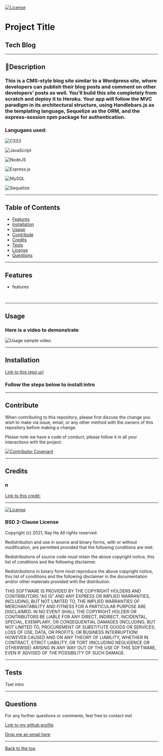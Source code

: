 [![License](https://img.shields.io/badge/License-BSD_2--Clause-orange.svg)](https://opensource.org/licenses/BSD-2-Clause) 
# Project Title

## Tech Blog

 --- 

## 📖Description

### This is a CMS-style blog site similar to a Wordpress site, where developers can publish their blog posts and comment on other developers’ posts as well. You’ll build this site completely from scratch and deploy it to Heroku. Your app will follow the MVC paradigm in its architectural structure, using Handlebars.js as the templating language, Sequelize as the ORM, and the express-session npm package for authentication.

### Langugaes used: 
![CSS3](https://img.shields.io/badge/css3-%231572B6.svg?style=for-the-badge&logo=css3&logoColor=white)

![JavaScript](https://img.shields.io/badge/javascript-%23323330.svg?style=for-the-badge&logo=javascript&logoColor=%23F7DF1E)

![NodeJS](https://img.shields.io/badge/node.js-6DA55F?style=for-the-badge&logo=node.js&logoColor=white)

![Express.js](https://img.shields.io/badge/express.js-%23404d59.svg?style=for-the-badge&logo=express&logoColor=%2361DAFB)

![MySQL](https://img.shields.io/badge/mysql-%2300f.svg?style=for-the-badge&logo=mysql&logoColor=white)

![Sequelize](https://img.shields.io/badge/Sequelize-52B0E7?style=for-the-badge&logo=Sequelize&logoColor=white)

 --- 

## Table of Contents

- [Features](#features)
- [Installation](#installation)
- [Usage](#usage)
- [Contribute](#contribute)
- [Credits](#credits)
- [Tests](#tests)
- [License](#license)
- [Questions](#questions)

 --- 

## Features 
* features
<br/>

 --- 

## Usage

### Here is a video to demonstrate 

![Usage sample video.](NA)

 --- 

## Installation

[Link to this repo url](https://github.com/DevRayHE/tech-blog)

### Follow the steps below to install:intro

 --- 

## Contribute

When contributing to this repository, please first discuss the change you wish to make via issue, email, or any other method with the owners of this repository before making a change.

Please note we have a code of conduct, please follow it in all your interactions with the project.

[![Contributor Covenant](https://img.shields.io/badge/Contributor%20Covenant-2.1-4baaaa.svg)](https://www.contributor-covenant.org/version/2/1/code_of_conduct/code_of_conduct.md)

 --- 

## Credits 
### n
[Link to this credit: ](na)

 --- 

[![License](https://img.shields.io/badge/License-BSD_2--Clause-orange.svg)](https://opensource.org/licenses/BSD-2-Clause) 
### BSD 2-Clause License

Copyright (c) 2021, Ray He All rights reserved.

Redistribution and use in source and binary forms, with or without modification, are permitted provided that the following conditions are met:

Redistributions of source code must retain the above copyright notice, this list of conditions and the following disclaimer.

Redistributions in binary form must reproduce the above copyright notice, this list of conditions and the following disclaimer in the documentation and/or other materials provided with the distribution.

THIS SOFTWARE IS PROVIDED BY THE COPYRIGHT HOLDERS AND CONTRIBUTORS "AS IS" AND ANY EXPRESS OR IMPLIED WARRANTIES, INCLUDING, BUT NOT LIMITED TO, THE IMPLIED WARRANTIES OF MERCHANTABILITY AND FITNESS FOR A PARTICULAR PURPOSE ARE DISCLAIMED. IN NO EVENT SHALL THE COPYRIGHT HOLDER OR CONTRIBUTORS BE LIABLE FOR ANY DIRECT, INDIRECT, INCIDENTAL, SPECIAL, EXEMPLARY, OR CONSEQUENTIAL DAMAGES (INCLUDING, BUT NOT LIMITED TO, PROCUREMENT OF SUBSTITUTE GOODS OR SERVICES; LOSS OF USE, DATA, OR PROFITS; OR BUSINESS INTERRUPTION) HOWEVER CAUSED AND ON ANY THEORY OF LIABILITY, WHETHER IN CONTRACT, STRICT LIABILITY, OR TORT (INCLUDING NEGLIGENCE OR OTHERWISE) ARISING IN ANY WAY OUT OF THE USE OF THIS SOFTWARE, EVEN IF ADVISED OF THE POSSIBILITY OF SUCH DAMAGE.

 --- 

## Tests
Tset intro

 --- 

## Questions

For any further questions or comments, feel free to contact me!

[Link to my github profile](https://github.com/devrayhe/)

[Drop me an email here](mailto:devrayhe@gmail.com)

 --- 

[Back to the top](#project-title)
